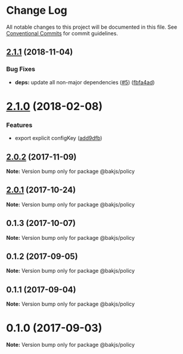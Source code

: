 # Change Log

All notable changes to this project will be documented in this file.
See [Conventional Commits](https://conventionalcommits.org) for commit guidelines.

## [2.1.1](https://github.com/bakjs/plugins/compare/@bakjs/policy@2.1.0...@bakjs/policy@2.1.1) (2018-11-04)


### Bug Fixes

* **deps:** update all non-major dependencies ([#5](https://github.com/bakjs/plugins/issues/5)) ([fbfa4ad](https://github.com/bakjs/plugins/commit/fbfa4ad))





<a name="2.1.0"></a>
# [2.1.0](https://github.com/bakjs/plugins/compare/@bakjs/policy@2.0.2...@bakjs/policy@2.1.0) (2018-02-08)


### Features

* export explicit configKey ([add9dfb](https://github.com/bakjs/plugins/commit/add9dfb))




<a name="2.0.2"></a>
## [2.0.2](https://github.com/bakjs/plugins/compare/@bakjs/policy@2.0.1...@bakjs/policy@2.0.2) (2017-11-09)




**Note:** Version bump only for package @bakjs/policy

<a name="2.0.1"></a>
## [2.0.1](https://github.com/bakjs/plugins/compare/@bakjs/policy@0.1.3...@bakjs/policy@2.0.1) (2017-10-24)




**Note:** Version bump only for package @bakjs/policy

<a name="0.1.3"></a>
## 0.1.3 (2017-10-07)




**Note:** Version bump only for package @bakjs/policy

<a name="0.1.2"></a>
## 0.1.2 (2017-09-05)




**Note:** Version bump only for package @bakjs/policy

<a name="0.1.1"></a>
## 0.1.1 (2017-09-04)




**Note:** Version bump only for package @bakjs/policy

<a name="0.1.0"></a>
# 0.1.0 (2017-09-03)




**Note:** Version bump only for package @bakjs/policy
